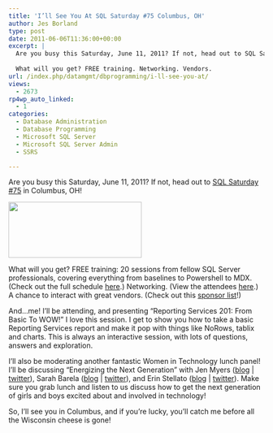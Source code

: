 ```yaml
---
title: 'I’ll See You At SQL Saturday #75 Columbus, OH'
author: Jes Borland
type: post
date: 2011-06-06T11:36:00+00:00
excerpt: |
  Are you busy this Saturday, June 11, 2011? If not, head out to SQL Saturday #75 in Columbus, OH! 
  
  What will you get? FREE training. Networking. Vendors.
url: /index.php/datamgmt/dbprogramming/i-ll-see-you-at/
views:
  - 2673
rp4wp_auto_linked:
  - 1
categories:
  - Database Administration
  - Database Programming
  - Microsoft SQL Server
  - Microsoft SQL Server Admin
  - SSRS

---
```

Are you busy this Saturday, June 11, 2011? If not, head out to [SQL Saturday #75][1] in Columbus, OH! 

<div class="image_block">
  <a href="/wp-content/uploads/users/grrlgeek/sqlsat75.JPG?mtime=1307367348"><img alt="" src="/wp-content/uploads/users/grrlgeek/sqlsat75.JPG?mtime=1307367348" width="262" height="110" /></a>
</div>

What will you get? FREE training: 20 sessions from fellow SQL Server professionals, covering everything from baselines to Powershell to MDX. (Check out the full schedule [here][2].) Networking. (View the attendees [here][3].) A chance to interact with great vendors. (Check out this [sponsor list][4]!) 

And&#8230;me! I&#8217;ll be attending, and presenting &#8220;Reporting Services 201: From Basic To WOW!&#8221; I love this session. I get to show you how to take a basic Reporting Services report and make it pop with things like NoRows, tablix and charts. This is always an interactive session, with lots of questions, answers and exploration. 

I&#8217;ll also be moderating another fantastic Women in Technology lunch panel! I&#8217;ll be discussing &#8220;Energizing the Next Generation&#8221; with Jen Myers ([blog][5] | [twitter][6]), Sarah Barela ([blog][7] | [twitter][8]), and Erin Stellato ([blog][9] | [twitter][10]). Make sure you grab lunch and listen to us discuss how to get the next generation of girls and boys excited about and involved in technology! 

So, I&#8217;ll see you in Columbus, and if you&#8217;re lucky, you&#8217;ll catch me before all the Wisconsin cheese is gone!

 [1]: http://sqlsaturday.com/75/eventhome.aspx
 [2]: http://sqlsaturday.com/75/schedule.aspx
 [3]: http://sqlsaturday.com/75/networking.aspx
 [4]: http://sqlsaturday.com/75/sponsors.aspx
 [5]: http://deliberatepixel.com
 [6]: http://twitter.com/#!/antiheroine
 [7]: http://www.beta4sqlserver.com
 [8]: http://twitter.com/#!/sarahspace
 [9]: http://www.erinstellato.com
 [10]: http://twitter.com/#!/erinstellato